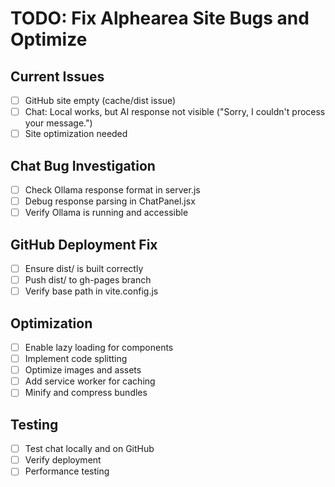 # TODO: Fix Alphearea Site Bugs and Optimize

## Current Issues
- [ ] GitHub site empty (cache/dist issue)
- [ ] Chat: Local works, but AI response not visible ("Sorry, I couldn't process your message.")
- [ ] Site optimization needed

## Chat Bug Investigation
- [ ] Check Ollama response format in server.js
- [ ] Debug response parsing in ChatPanel.jsx
- [ ] Verify Ollama is running and accessible

## GitHub Deployment Fix
- [ ] Ensure dist/ is built correctly
- [ ] Push dist/ to gh-pages branch
- [ ] Verify base path in vite.config.js

## Optimization
- [ ] Enable lazy loading for components
- [ ] Implement code splitting
- [ ] Optimize images and assets
- [ ] Add service worker for caching
- [ ] Minify and compress bundles

## Testing
- [ ] Test chat locally and on GitHub
- [ ] Verify deployment
- [ ] Performance testing
